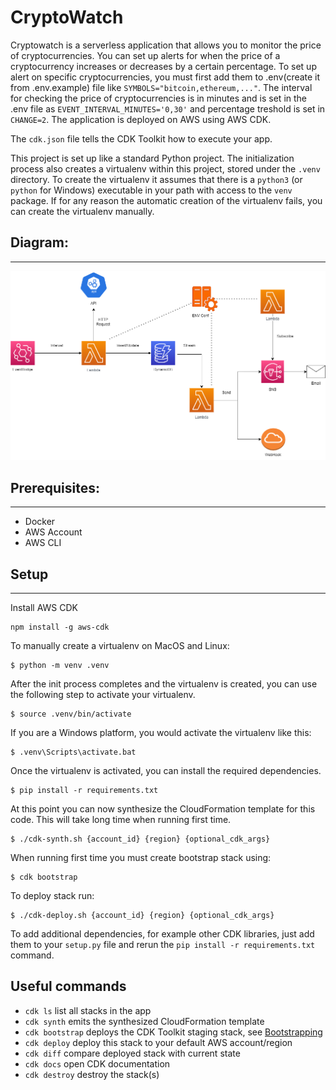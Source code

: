 
# CryptoWatch

Cryptowatch is a serverless application that allows you to monitor the price of cryptocurrencies. You can set up alerts for when the price of a cryptocurrency increases or decreases by a certain percentage. To set up alert on specific cryptocurrencies, you must first add them to .env(create it from .env.example) file like `SYMBOLS="bitcoin,ethereum,..."`. The interval for checking the price of cryptocurrencies is in minutes and is set in the .env file as `EVENT_INTERVAL_MINUTES='0,30'` and percentage treshold is set in `CHANGE=2`. The application is deployed on AWS using AWS CDK.

The `cdk.json` file tells the CDK Toolkit how to execute your app.

This project is set up like a standard Python project.  The initialization
process also creates a virtualenv within this project, stored under the `.venv`
directory.  To create the virtualenv it assumes that there is a `python3`
(or `python` for Windows) executable in your path with access to the `venv`
package. If for any reason the automatic creation of the virtualenv fails,
you can create the virtualenv manually.

## Diagram:
--------------------------

![Img](/img/diagram.png "Title")

## Prerequisites:
--------------------------
- Docker
- AWS Account
- AWS CLI

## Setup
--------------------------

Install AWS CDK

```
npm install -g aws-cdk
```

To manually create a virtualenv on MacOS and Linux:

```
$ python -m venv .venv
```

After the init process completes and the virtualenv is created, you can use the following
step to activate your virtualenv.

```
$ source .venv/bin/activate
```

If you are a Windows platform, you would activate the virtualenv like this:

```
$ .venv\Scripts\activate.bat
```

Once the virtualenv is activated, you can install the required dependencies.

```
$ pip install -r requirements.txt
```

At this point you can now synthesize the CloudFormation template for this code. This will take long time when running first time.

```
$ ./cdk-synth.sh {account_id} {region} {optional_cdk_args}
```

When running first time you must create bootstrap stack using:

```
$ cdk bootstrap
```

To deploy stack run:

```
$ ./cdk-deploy.sh {account_id} {region} {optional_cdk_args}
```

To add additional dependencies, for example other CDK libraries, just add
them to your `setup.py` file and rerun the `pip install -r requirements.txt`
command.

## Useful commands

 * `cdk ls`          list all stacks in the app
 * `cdk synth`       emits the synthesized CloudFormation template
 * `cdk bootstrap`   deploys the CDK Toolkit staging stack, see [Bootstrapping](https://docs.aws.amazon.com/cdk/v2/guide/bootstrapping.html)
 * `cdk deploy`      deploy this stack to your default AWS account/region
 * `cdk diff`        compare deployed stack with current state
 * `cdk docs`        open CDK documentation
 * `cdk destroy`     destroy the stack(s)
